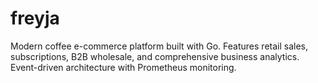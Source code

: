 # freyja
Modern coffee e-commerce platform built with Go. Features retail sales, subscriptions, B2B wholesale, and comprehensive business analytics. Event-driven architecture with Prometheus monitoring.
